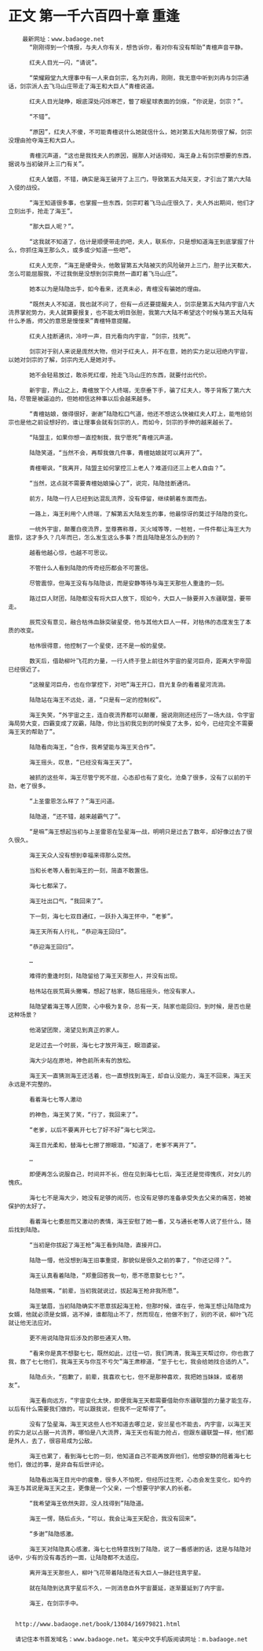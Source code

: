 # 正文 第一千六百四十章 重逢
        最新网址：www.badaoge.net
          “刚刚得到一个情报，与夫人你有关，想告诉你，看对你有没有帮助”青檀声音平静。
      
          红夫人目光一闪，“请说”。
      
          “荣耀殿堂九大理事中有一人来自剑宗，名为刘冉，刚刚，我无意中听到刘冉与剑宗通话，剑宗派人去飞马山庄带走了海王和大巨人”青檀说道。
      
          红夫人目光陡睁，眼底深处闪烁寒芒，瞥了眼星球表面的剑痕，“你说是，剑宗？”。
      
          “不错”。
      
          “原因”，红夫人不傻，不可能青檀说什么她就信什么，她对第五大陆形势很了解，剑宗没理由抢夺海王和大巨人。
      
          青檀沉声道，“这也是我找夫人的原因，据那人对话得知，海王身上有剑宗想要的东西，据说与当初破开上三门有关”。
      
          红夫人皱眉，不错，确实是海王破开了上三门，导致第五大陆天变，才引出了第六大陆入侵的战役。
      
          “海王知道很多事，也掌握一些东西，剑宗盯着飞马山庄很久了，夫人外出期间，他们才立刻出手，抢走了海王”。
      
          “那大巨人呢？”。
      
          “这我就不知道了，估计是顺便带走的吧，夫人，联系你，只是想知道海王到底掌握了什么，你抓住海王那么久，或多或少知道一些吧”。
      
          红夫人无奈，“海王是硬骨头，他敢冒第五大陆被灭的风险破开上三门，胆子比天都大，怎么可能屈服我，不过我倒是没想到剑宗竟然一直盯着飞马山庄”。
      
          她本以为是陆隐出手，如今看来，还真未必，青檀没有骗她的理由。
      
          “既然夫人不知道，我也就不问了，但有一点还要提醒夫人，剑宗是第五大陆内宇宙八大流界掌舵势力，夫人就算要报复，也不能太明目张胆，我第六大陆不希望这个时候与第五大陆有什么矛盾，师父的意思是慢慢来”青檀特意提醒。
      
          红夫人挂断通讯，冷哼一声，目光看向内宇宙，“剑宗，找死”。
      
          剑宗对于别人来说是庞然大物，但对于红夫人，并不在意，她的实力足以冠绝内宇宙，以她对剑宗的了解，剑宗内无人是她对手。
      
          她不会轻易放过，敢杀死红缨，抢走飞马山庄的东西，就要付出代价。
      
          新宇宙，界山之上，青檀放下个人终端，无奈垂下手，骗了红夫人，等于背叛了第六大陆，尽管是被逼迫的，但她相信这种事以后会越来越多。
      
          “青檀姑娘，做得很好，谢谢”陆隐松口气道，他还不想这么快被红夫人盯上，能甩给剑宗也是他之前设想好的，谁让理事会就有剑宗的人，而如今，剑宗的手伸的越来越长了。
      
          “陆盟主，如果你想一直控制我，我宁愿死”青檀沉声道。
      
          陆隐笑道，“当然不会，再帮我做几件事，青檀姑娘就可以离开了”。
      
          青檀嘲讽，“我离开，陆盟主如何掌控三上老人？难道归还三上老人自由？”。
      
          “当然，这点就不需要青檀姑娘操心了”，说完，陆隐挂断通讯。
      
          前方，陆隐一行人已经到达混乱流界，没有停留，继续朝着东面而去。
      
          一路上，海王利用个人终端，了解第五大陆发生的事，他最惊讶的莫过于陆隐的变化。
      
          一统外宇宙，颠覆白夜流界，至尊赛称尊，灭火域等等，一桩桩，一件件都让海王大为震惊，这才多久？几年而已，怎么发生这么多事？而且陆隐是怎么办到的？
      
          越看他越心惊，也越不可思议。
      
          不管什么人看到陆隐的传奇经历都会不可置信。
      
          尽管震惊，但海王没有与陆隐谈，而是安静等待与海王天那些人重逢的一刻。
      
          路过巨人财团，陆隐都没有将大巨人放下，现如今，大巨人一脉要并入东疆联盟，要带走。
      
          辰荒没有意见，融合枯伟血脉突破星使，他与其他大巨人一样，对枯伟的态度发生了本质的改变。
      
          枯伟很得意，他控制了一个星使，还不是一般的星使。
      
          数天后，借助柳叶飞花的力量，一行人终于登上前往外宇宙的星河巨舟，距离大宇帝国已经很近了。
      
          “这艘星河巨舟，也在你掌控下，对吧”海王开口，目光复杂的看着星河流淌。
      
          陆隐站在海王不远处，道，“只是有一定的控制权”。
      
          海王失笑，“外宇宙之主，连白夜流界都可以颠覆，据说刚刚还经历了一场大战，令宇宙海局势大变，四霸变成了双霸，陆隐，你比当初我见到的时候变了太多，如今，已经完全不需要海王天的帮助了”。
      
          陆隐看向海王，“合作，我希望能与海王天合作”。
      
          海王摇头，叹息，“已经没有海王天了”。
      
          被抓的这些年，海王尽管宁死不屈，心态却也有了变化，沧桑了很多，没有了以前的干劲，老了很多。
      
          “上圣雷恩怎么样了？”海王问道。
      
          陆隐道，“还不错，越来越霸气了”。
      
          “是嘛”海王想起当初与上圣雷恩在坠星海一战，明明只是过去了数年，却好像过去了很久很久。
      
          海王天众人没有想到幸福来得那么突然。
      
          当和长老等人看到海王的一刻，简直不敢置信。
      
          海七七都呆了。
      
          海王吐出口气，“我回来了”。
      
          下一刻，海七七双目通红，一跃扑入海王怀中，“老爹”。
      
          海王天所有人行礼，“恭迎海王回归”。
      
          “恭迎海王回归”。
      
          …
      
          难得的重逢时刻，陆隐留给了海王天那些人，并没有出现。
      
          枯伟站在辰荒肩头撇嘴，想起了枯家，随后摇摇头，他没有家人。
      
          陆隐望着海王等人团聚，心中极为复杂，总有一天，陆家也能回归，到时候，是否也是这种场景？
      
          他渴望团聚，渴望见到真正的家人。
      
          足足过去一个时辰，海七七才放开海王，眼泪婆娑。
      
          海大少站在原地，神色前所未有的放松。
      
          海王天一直猜测海王还活着，也一直想找到海王，却自认没能力，海王不回来，海王天永远是不完整的。
      
          看着海七七等人激动
      
          的神色，海王笑了笑，“行了，我回来了”。
      
          “老爹，以后不要离开七七了好不好”海七七哭泣。
      
          海王目光柔和，替海七七擦了擦眼泪，“知道了，老爹不离开了”。
      
          …
      
          即便再怎么说服自己，时间并不长，但在见到海七七后，海王还是觉得愧疚，对女儿的愧疚。
      
          海七七不是海大少，她没有足够的阅历，也没有足够的准备承受失去父亲的痛苦，她被保护的太好了。
      
          看着海七七委屈而又激动的表情，海王安慰了她一番，又与通长老等人说了些什么，随后找到陆隐。
      
          “当初是你拔起了海王枪”海王看到陆隐，直接开口。
      
          陆隐一懵，他没想到海王旧事重提，那貌似是很久之前的事了，“你还记得？”。
      
          海王认真看着陆隐，“郑重回答我一句，愿不愿意娶七七？”。
      
          陆隐抿嘴，“前辈，当初我就说过，拔起海王枪非我所愿”。
      
          海王皱眉，当初陆隐确实不愿意拔起海王枪，但那时候，谁在乎，他海王想让陆隐成为女婿，他就必须是女婿，逃不掉，谁都阻止不了，然而现在，他做不到了，别的不说，柳叶飞花就让他无法应对。
      
          更不用说陆隐背后涉及的那些通天人物。
      
          “看来你是真不想娶七七，既然如此，过往一切，我们两清，我海王天帮过你，你也救了我，救了七七他们，我海王天与你互不亏欠”海王肃穆道，“至于七七，我会给她找合适的人”。
      
          陆隐点头，“抱歉了，前辈，我喜欢七七，但不是那种喜欢，我把她当妹妹，或者朋友”。
      
          海王看向远方，“宇宙变化太快，即便我海王天都需要借助你东疆联盟的力量才能生存，以后有什么需要我们做的，可以跟我说，但我不一定帮得了”。
      
          没有了坠星海，海王天这些人也不知道去哪立足，安兰星也不能去，内宇宙，以海王天的实力足以占据一片流界，哪怕是八大流界，海王天也有能力抢占，但跟东疆联盟一样，他们都是外人，去了，很容易成为公敌。
      
          海王也累了，看到海七七的一刻，他知道自己不能再放弃他们，他想安静的陪着海七七他们，做过的事，是非自有后世评论。
      
          陆隐看出海王目光中的疲惫，很多人不怕死，但经历过生死，心态会发生变化，如今的海王与其说是海王天之主，更像是一个父亲，一个想要守护家人的长者。
      
          “我希望海王依然失踪，没人找得到”陆隐道。
      
          海王一愣，随后点头，“可以，我会让海王天配合，我没有回来”。
      
          “多谢”陆隐感激。
      
          海王天对陆隐真心感激，海七七也特意找到了陆隐，说了一番感谢的话，这是与陆隐对话中，少有的没有毒舌的一面，让陆隐都不太适应。
      
          离开海王天那些人，柳叶飞花带着陆隐还有大巨人一脉赶往真宇星。
      
          就在陆隐到达真宇星后不久，一则消息自外宇宙蔓延，逐渐蔓延到了内宇宙。
      
          海王，在剑宗手中。
      
      
      http://www.badaoge.net/book/13084/16979821.html
      
      请记住本书首发域名：www.badaoge.net。笔尖中文手机版阅读网址：m.badaoge.net